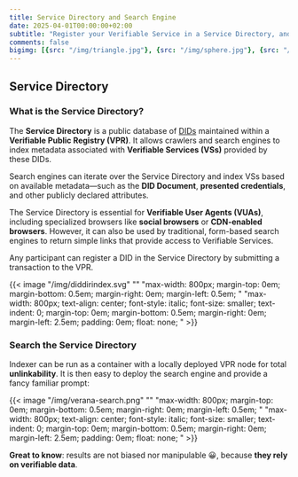 ```yaml
---
title: Service Directory and Search Engine
date: 2025-04-01T00:00:00+02:00
subtitle: "Register your Verifiable Service in a Service Directory, and let users find you. Instantly."
comments: false
bigimg: [{src: "/img/triangle.jpg"}, {src: "/img/sphere.jpg"}, {src: "/img/hexagon.jpg"}]
---
```


## Service Directory

### What is the Service Directory?

The **Service Directory** is a public database of [DIDs](https://www.w3.org/TR/did-1.0/) maintained within a **Verifiable Public Registry (VPR)**. It allows crawlers and search engines to index metadata associated with **Verifiable Services (VSs)** provided by these DIDs.

Search engines can iterate over the Service Directory and index VSs based on available metadata—such as the **DID Document**, **presented credentials**, and other publicly declared attributes.

The Service Directory is essential for **Verifiable User Agents (VUAs)**, including specialized browsers like **social browsers** or **CDN-enabled browsers**. However, it can also be used by traditional, form-based search engines to return simple links that provide access to Verifiable Services.

Any participant can register a DID in the Service Directory by submitting a transaction to the VPR.

{{< image "/img/diddirindex.svg" "" "max-width: 800px;  margin-top: 0em; margin-bottom: 0.5em; margin-right: 0em; margin-left: 0.5em; " "max-width: 800px; text-align: center; font-style: italic; font-size: smaller; text-indent: 0;  margin-top: 0em; margin-bottom: 0.5em; margin-right: 0em; margin-left: 2.5em; padding: 0em; float: none; " >}}

### Search the Service Directory

Indexer can be run as a container with a locally deployed VPR node for total **unlinkability**. It is then easy to deploy the search engine and provide a fancy familiar prompt:

{{< image "/img/verana-search.png" "" "max-width: 800px;  margin-top: 0em; margin-bottom: 0.5em; margin-right: 0em; margin-left: 0.5em; " "max-width: 800px; text-align: center; font-style: italic; font-size: smaller; text-indent: 0;  margin-top: 0em; margin-bottom: 0.5em; margin-right: 0em; margin-left: 2.5em; padding: 0em; float: none; " >}}

**Great to know**: results are not biased nor manipulable 😀, because **they rely on verifiable data**.

